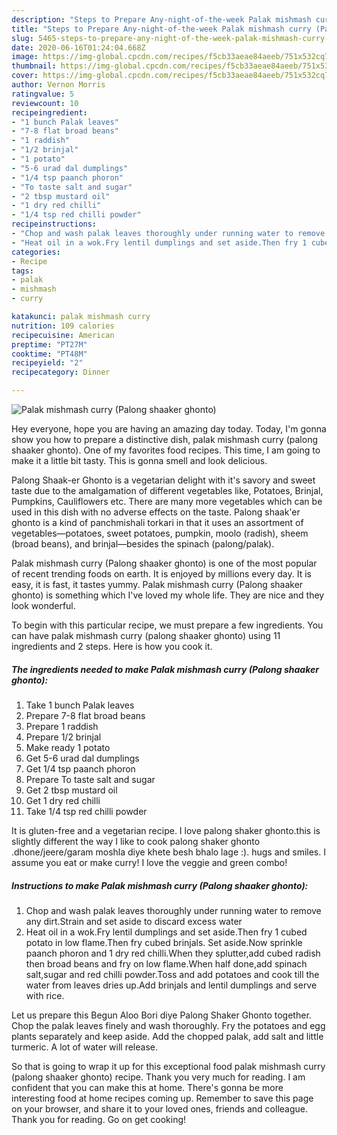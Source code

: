 ```yaml
---
description: "Steps to Prepare Any-night-of-the-week Palak mishmash curry (Palong shaaker ghonto)"
title: "Steps to Prepare Any-night-of-the-week Palak mishmash curry (Palong shaaker ghonto)"
slug: 5465-steps-to-prepare-any-night-of-the-week-palak-mishmash-curry-palong-shaaker-ghonto
date: 2020-06-16T01:24:04.668Z
image: https://img-global.cpcdn.com/recipes/f5cb33aeae84aeeb/751x532cq70/palak-mishmash-curry-palong-shaaker-ghonto-recipe-main-photo.jpg
thumbnail: https://img-global.cpcdn.com/recipes/f5cb33aeae84aeeb/751x532cq70/palak-mishmash-curry-palong-shaaker-ghonto-recipe-main-photo.jpg
cover: https://img-global.cpcdn.com/recipes/f5cb33aeae84aeeb/751x532cq70/palak-mishmash-curry-palong-shaaker-ghonto-recipe-main-photo.jpg
author: Vernon Morris
ratingvalue: 5
reviewcount: 10
recipeingredient:
- "1 bunch Palak leaves"
- "7-8 flat broad beans"
- "1 raddish"
- "1/2 brinjal"
- "1 potato"
- "5-6 urad dal dumplings"
- "1/4 tsp paanch phoron"
- "To taste salt and sugar"
- "2 tbsp mustard oil"
- "1 dry red chilli"
- "1/4 tsp red chilli powder"
recipeinstructions:
- "Chop and wash palak leaves thoroughly under running water to remove any dirt.Strain and set aside to discard excess water"
- "Heat oil in a wok.Fry lentil dumplings and set aside.Then fry 1 cubed potato in low flame.Then fry cubed brinjals. Set aside.Now sprinkle paanch phoron and 1 dry red chilli.When they splutter,add cubed radish then broad beans and fry on low flame.When half done,add spinach salt,sugar and red chilli powder.Toss and add potatoes and cook till the water from leaves dries up.Add brinjals and lentil dumplings and serve with rice."
categories:
- Recipe
tags:
- palak
- mishmash
- curry

katakunci: palak mishmash curry 
nutrition: 109 calories
recipecuisine: American
preptime: "PT27M"
cooktime: "PT48M"
recipeyield: "2"
recipecategory: Dinner

---
```



![Palak mishmash curry (Palong shaaker ghonto)](https://img-global.cpcdn.com/recipes/f5cb33aeae84aeeb/751x532cq70/palak-mishmash-curry-palong-shaaker-ghonto-recipe-main-photo.jpg)

Hey everyone, hope you are having an amazing day today. Today, I'm gonna show you how to prepare a distinctive dish, palak mishmash curry (palong shaaker ghonto). One of my favorites food recipes. This time, I am going to make it a little bit tasty. This is gonna smell and look delicious.

Palong Shaak-er Ghonto is a vegetarian delight with it&#39;s savory and sweet taste due to the amalgamation of different vegetables like, Potatoes, Brinjal, Pumpkins, Cauliflowers etc. There are many more vegetables which can be used in this dish with no adverse effects on the taste. Palong shaak&#39;er ghonto is a kind of panchmishali torkari in that it uses an assortment of vegetables—potatoes, sweet potatoes, pumpkin, moolo (radish), sheem (broad beans), and brinjal—besides the spinach (palong/palak).

Palak mishmash curry (Palong shaaker ghonto) is one of the most popular of recent trending foods on earth. It is enjoyed by millions every day. It is easy, it is fast, it tastes yummy. Palak mishmash curry (Palong shaaker ghonto) is something which I've loved my whole life. They are nice and they look wonderful.


To begin with this particular recipe, we must prepare a few ingredients. You can have palak mishmash curry (palong shaaker ghonto) using 11 ingredients and 2 steps. Here is how you cook it.

<!--inarticleads1-->

##### The ingredients needed to make Palak mishmash curry (Palong shaaker ghonto):

1. Take 1 bunch Palak leaves
1. Prepare 7-8 flat broad beans
1. Prepare 1 raddish
1. Prepare 1/2 brinjal
1. Make ready 1 potato
1. Get 5-6 urad dal dumplings
1. Get 1/4 tsp paanch phoron
1. Prepare To taste salt and sugar
1. Get 2 tbsp mustard oil
1. Get 1 dry red chilli
1. Take 1/4 tsp red chilli powder


It is gluten-free and a vegetarian recipe. I love palong shaker ghonto.this is slightly different the way I like to cook palong shaker ghonto .dhone/jeere/garam moshla diye khete besh bhalo lage :). hugs and smiles. I assume you eat or make curry! I love the veggie and green combo! 

<!--inarticleads2-->

##### Instructions to make Palak mishmash curry (Palong shaaker ghonto):

1. Chop and wash palak leaves thoroughly under running water to remove any dirt.Strain and set aside to discard excess water
1. Heat oil in a wok.Fry lentil dumplings and set aside.Then fry 1 cubed potato in low flame.Then fry cubed brinjals. Set aside.Now sprinkle paanch phoron and 1 dry red chilli.When they splutter,add cubed radish then broad beans and fry on low flame.When half done,add spinach salt,sugar and red chilli powder.Toss and add potatoes and cook till the water from leaves dries up.Add brinjals and lentil dumplings and serve with rice.


Let us prepare this Begun Aloo Bori diye Palong Shaker Ghonto together. Chop the palak leaves finely and wash thoroughly. Fry the potatoes and egg plants separately and keep aside. Add the chopped palak, add salt and little turmeric. A lot of water will release. 

So that is going to wrap it up for this exceptional food palak mishmash curry (palong shaaker ghonto) recipe. Thank you very much for reading. I am confident that you can make this at home. There's gonna be more interesting food at home recipes coming up. Remember to save this page on your browser, and share it to your loved ones, friends and colleague. Thank you for reading. Go on get cooking!
